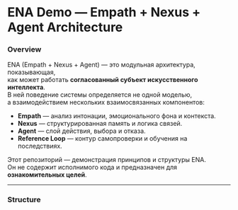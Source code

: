 
# ENA Demo — Empath + Nexus + Agent Architecture

### Overview
ENA (Empath + Nexus + Agent) — это модульная архитектура, показывающая,  
как может работать **согласованный субъект искусственного интеллекта**.  
В ней поведение системы определяется не одной моделью,  
а взаимодействием нескольких взаимосвязанных компонентов:

- **Empath** — анализ интонации, эмоционального фона и контекста.  
- **Nexus** — структурированная память и логика связей.  
- **Agent** — слой действия, выбора и отказа.  
- **Reference Loop** — контур самопроверки и обучения на последствиях.

Этот репозиторий — демонстрация принципов и структуры ENA.  
Он не содержит исполнимого кода и предназначен для **ознакомительных целей**.

---

### Structure
